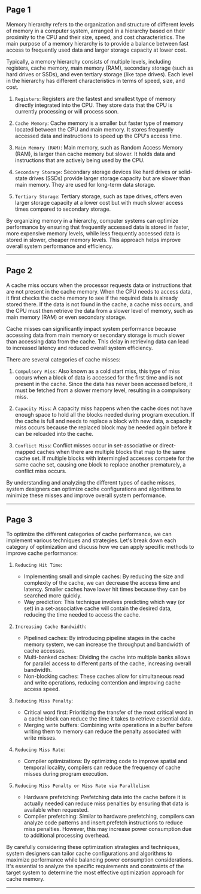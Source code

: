 ## Page 1

Memory hierarchy refers to the organization and structure of different levels of memory in a computer system, arranged in a hierarchy based on their proximity to the CPU and their size, speed, and cost characteristics. The main purpose of a memory hierarchy is to provide a balance between fast access to frequently used data and larger storage capacity at lower cost.

Typically, a memory hierarchy consists of multiple levels, including registers, cache memory, main memory (RAM), secondary storage (such as hard drives or SSDs), and even tertiary storage (like tape drives). Each level in the hierarchy has different characteristics in terms of speed, size, and cost.

1. `Registers`: Registers are the fastest and smallest type of memory directly integrated into the CPU. They store data that the CPU is currently processing or will process soon.

2. `Cache Memory`: Cache memory is a smaller but faster type of memory located between the CPU and main memory. It stores frequently accessed data and instructions to speed up the CPU's access time.

3. `Main Memory (RAM)`: Main memory, such as Random Access Memory (RAM), is larger than cache memory but slower. It holds data and instructions that are actively being used by the CPU.

4. `Secondary Storage`: Secondary storage devices like hard drives or solid-state drives (SSDs) provide larger storage capacity but are slower than main memory. They are used for long-term data storage.

5. `Tertiary Storage`: Tertiary storage, such as tape drives, offers even larger storage capacity at a lower cost but with much slower access times compared to secondary storage.

By organizing memory in a hierarchy, computer systems can optimize performance by ensuring that frequently accessed data is stored in faster, more expensive memory levels, while less frequently accessed data is stored in slower, cheaper memory levels. This approach helps improve overall system performance and efficiency.

---

## Page 2

A cache miss occurs when the processor requests data or instructions that are not present in the cache memory. When the CPU needs to access data, it first checks the cache memory to see if the required data is already stored there. If the data is not found in the cache, a cache miss occurs, and the CPU must then retrieve the data from a slower level of memory, such as main memory (RAM) or even secondary storage.

Cache misses can significantly impact system performance because accessing data from main memory or secondary storage is much slower than accessing data from the cache. This delay in retrieving data can lead to increased latency and reduced overall system efficiency.

There are several categories of cache misses:

1. `Compulsory Miss`: Also known as a cold start miss, this type of miss occurs when a block of data is accessed for the first time and is not present in the cache. Since the data has never been accessed before, it must be fetched from a slower memory level, resulting in a compulsory miss.

2. `Capacity Miss`: A capacity miss happens when the cache does not have enough space to hold all the blocks needed during program execution. If the cache is full and needs to replace a block with new data, a capacity miss occurs because the replaced block may be needed again before it can be reloaded into the cache.

3. `Conflict Miss`: Conflict misses occur in set-associative or direct-mapped caches when there are multiple blocks that map to the same cache set. If multiple blocks with intermingled accesses compete for the same cache set, causing one block to replace another prematurely, a conflict miss occurs.

By understanding and analyzing the different types of cache misses, system designers can optimize cache configurations and algorithms to minimize these misses and improve overall system performance.

---

## Page 3

To optimize the different categories of cache performance, we can implement various techniques and strategies. Let's break down each category of optimization and discuss how we can apply specific methods to improve cache performance:

1. `Reducing Hit Time`:
   - Implementing small and simple caches: By reducing the size and complexity of the cache, we can decrease the access time and latency. Smaller caches have lower hit times because they can be searched more quickly.
   - Way prediction: This technique involves predicting which way (or set) in a set-associative cache will contain the desired data, reducing the time needed to access the cache.

2. `Increasing Cache Bandwidth`:
   - Pipelined caches: By introducing pipeline stages in the cache memory system, we can increase the throughput and bandwidth of cache accesses.
   - Multi-banked caches: Dividing the cache into multiple banks allows for parallel access to different parts of the cache, increasing overall bandwidth.
   - Non-blocking caches: These caches allow for simultaneous read and write operations, reducing contention and improving cache access speed.

3. `Reducing Miss Penalty`:
   - Critical word first: Prioritizing the transfer of the most critical word in a cache block can reduce the time it takes to retrieve essential data.
   - Merging write buffers: Combining write operations in a buffer before writing them to memory can reduce the penalty associated with write misses.

4. `Reducing Miss Rate`:
   - Compiler optimizations: By optimizing code to improve spatial and temporal locality, compilers can reduce the frequency of cache misses during program execution.

5. `Reducing Miss Penalty or Miss Rate via Parallelism`:
   - Hardware prefetching: Prefetching data into the cache before it is actually needed can reduce miss penalties by ensuring that data is available when requested.
   - Compiler prefetching: Similar to hardware prefetching, compilers can analyze code patterns and insert prefetch instructions to reduce miss penalties. However, this may increase power consumption due to additional processing overhead.

By carefully considering these optimization strategies and techniques, system designers can tailor cache configurations and algorithms to maximize performance while balancing power consumption considerations. It's essential to analyze the specific requirements and constraints of the target system to determine the most effective optimization approach for cache memory.

---

